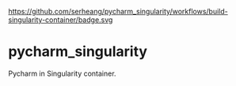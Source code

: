https://github.com/serheang/pycharm_singularity/workflows/build-singularity-container/badge.svg
# pycharm_singularity
Pycharm in Singularity container.

